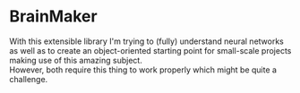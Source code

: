 # BrainMaker

With this extensible library I'm trying to (fully) understand neural networks as well as to create an object-oriented starting point for small-scale projects making use of this amazing subject.  
However, both require this thing to work properly which might be quite a challenge.
